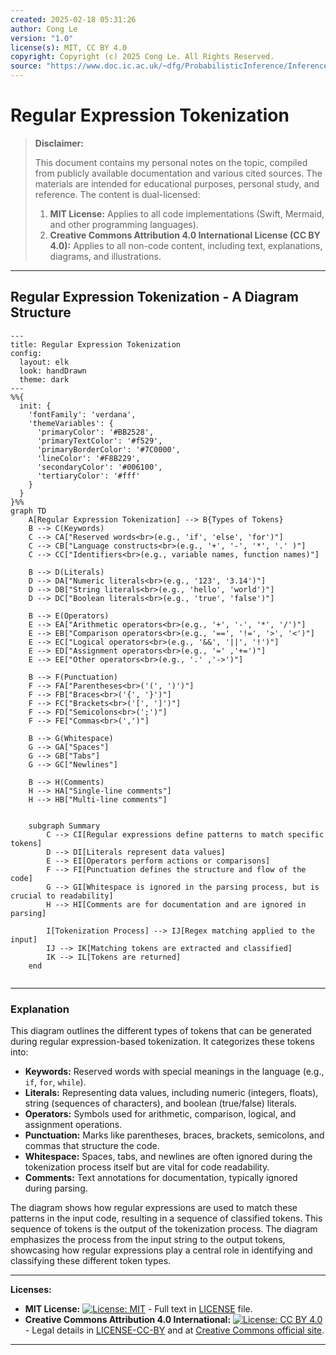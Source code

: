 ```yaml
---
created: 2025-02-18 05:31:26
author: Cong Le
version: "1.0"
license(s): MIT, CC BY 4.0
copyright: Copyright (c) 2025 Cong Le. All Rights Reserved.
source: "https://www.doc.ic.ac.uk/~dfg/ProbabilisticInference/InferenceAndMachineLearningNotes.pdf"
---
```




# Regular Expression Tokenization
> **Disclaimer:**
>
> This document contains my personal notes on the topic,
> compiled from publicly available documentation and various cited sources.
> The materials are intended for educational purposes, personal study, and reference.
> The content is dual-licensed:
> 1. **MIT License:** Applies to all code implementations (Swift, Mermaid, and other programming languages).
> 2. **Creative Commons Attribution 4.0 International License (CC BY 4.0):** Applies to all non-code content, including text, explanations, diagrams, and illustrations.
---


## Regular Expression Tokenization - A Diagram Structure



```mermaid
---
title: Regular Expression Tokenization
config:
  layout: elk
  look: handDrawn
  theme: dark
---
%%{
  init: {
    'fontFamily': 'verdana',
    'themeVariables': {
      'primaryColor': '#BB2528',
      'primaryTextColor': '#f529',
      'primaryBorderColor': '#7C0000',
      'lineColor': '#F8B229',
      'secondaryColor': '#006100',
      'tertiaryColor': '#fff'
    }
  }
}%%
graph TD
    A[Regular Expression Tokenization] --> B{Types of Tokens}
    B --> C(Keywords)
    C --> CA["Reserved words<br>(e.g., 'if', 'else', 'for')"]
    C --> CB["Language constructs<br>(e.g., '+', '-', '*', '.' )"]
    C --> CC["Identifiers<br>(e.g., variable names, function names)"]
    
    B --> D(Literals)
    D --> DA["Numeric literals<br>(e.g., '123', '3.14')"]
    D --> DB["String literals<br>(e.g., 'hello', 'world')"]
    D --> DC["Boolean literals<br>(e.g., 'true', 'false')"]

    B --> E(Operators)
    E --> EA["Arithmetic operators<br>(e.g., '+', '-', '*', '/')"]
    E --> EB["Comparison operators<br>(e.g., '==', '!=', '>', '<')"]
    E --> EC["Logical operators<br>(e.g., '&&', '||', '!')"]
    E --> ED["Assignment operators<br>(e.g., '=' ,'+=')"]
    E --> EE["Other operators<br>(e.g., '.' ,'->')"]

    B --> F(Punctuation)
    F --> FA["Parentheses<br>('(', ')')"]
    F --> FB["Braces<br>('{', '}')"]
    F --> FC["Brackets<br>('[', ']')"]
    F --> FD["Semicolons<br>(';')"]
    F --> FE["Commas<br>(',')"]
    
    B --> G(Whitespace)
    G --> GA["Spaces"]
    G --> GB["Tabs"]
    G --> GC["Newlines"]

    B --> H(Comments)
    H --> HA["Single-line comments"]
    H --> HB["Multi-line comments"]


    subgraph Summary
        C --> CI[Regular expressions define patterns to match specific tokens]
        D --> DI[Literals represent data values]
        E --> EI[Operators perform actions or comparisons]
        F --> FI[Punctuation defines the structure and flow of the code]
        G --> GI[Whitespace is ignored in the parsing process, but is crucial to readability]
        H --> HI[Comments are for documentation and are ignored in parsing]
        
        I[Tokenization Process] --> IJ[Regex matching applied to the input]
        IJ --> IK[Matching tokens are extracted and classified]
        IK --> IL[Tokens are returned]
    end
    
```

---

### Explanation

This diagram outlines the different types of tokens that can be generated during regular expression-based tokenization.  It categorizes these tokens into:

* **Keywords:** Reserved words with special meanings in the language (e.g., `if`, `for`, `while`).
* **Literals:**  Representing data values, including numeric (integers, floats), string (sequences of characters), and boolean (true/false) literals.
* **Operators:** Symbols used for arithmetic, comparison, logical, and assignment operations.
* **Punctuation:**  Marks like parentheses, braces, brackets, semicolons, and commas that structure the code.
* **Whitespace:** Spaces, tabs, and newlines are often ignored during the tokenization process itself but are vital for code readability.
* **Comments:**  Text annotations for documentation, typically ignored during parsing.

The diagram shows how regular expressions are used to match these patterns in the input code, resulting in a sequence of classified tokens. This sequence of tokens is the output of the tokenization process.  The diagram emphasizes the process from the input string to the output tokens, showcasing how regular expressions play a central role in identifying and classifying these different token types.





---
**Licenses:**

- **MIT License:**  [![License: MIT](https://img.shields.io/badge/License-MIT-yellow.svg)](LICENSE) - Full text in [LICENSE](LICENSE) file.
- **Creative Commons Attribution 4.0 International:** [![License: CC BY 4.0](https://licensebuttons.net/l/by/4.0/88x31.png)](LICENSE-CC-BY) - Legal details in [LICENSE-CC-BY](LICENSE-CC-BY) and at [Creative Commons official site](http://creativecommons.org/licenses/by/4.0/).

---